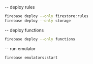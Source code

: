 -- deploy rules

```bash
firebase deploy --only firestore:rules
firebase deploy --only storage
```

-- deploy functions

```bash
firebase deploy --only functions
```

-- run emulator
```bash
firebase emulators:start
```
